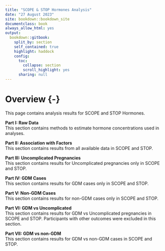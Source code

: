 ```yaml
---  
title: "SCOPE & STOP Hormones Analysis"
date: "27 August 2023"
site: bookdown::bookdown_site
documentclass: book
always_allow_html: yes
output:
  bookdown::gitbook:
    split_by: section
    self_contained: true
    highlight: haddock
    config:
      toc:
        collapse: section
        scroll_highlight: yes
      sharing: null
---
```






# Overview {-}
This page contains analysis results for SCOPE and STOP Hormones.


<b>Part I: Raw Data</b><br />
This section contains methods to estimate hormone concentrations used in analyses.<br />

<b>Part II: Association with Factors</b><br />
This section contains results from all available data in SCOPE and STOP.<br />

<b>Part III: Uncomplicated Pregnancies</b><br />
This section contains results for Uncomplicated pregnancies only in SCOPE and STOP.<br />

<b>Part IV: GDM Cases</b><br />
This section contains results for GDM cases only in SCOPE and STOP.<br />

<b>Part V: Non-GDM Cases</b><br />
This section contains results for non-GDM cases only in SCOPE and STOP.<br />

<b>Part VI: GDM vs Uncomplicated</b><br />
This section contains results for GDM vs Uncomplicated pregnancies in SCOPE and STOP. Participants with other outcomes were excluded in this section.<br />

<b>Part VII: GDM vs non-GDM</b><br />
This section contains results for GDM vs non-GDM cases in SCOPE and STOP.<br />




